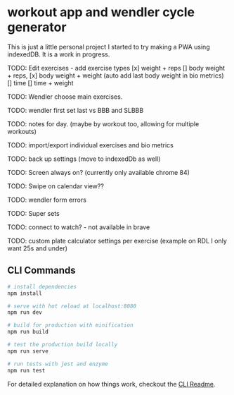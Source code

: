 # workout app and wendler cycle generator

This is just a little personal project I started to try making a PWA using indexedDB. It is a work in progress.

<!-- prettier-ignore -->
TODO: Edit exercises
    - add exercise types
        [x] weight + reps
        [] body weight + reps,
        [x] body weight + weight (auto add last body weight in bio metrics)
        [] time
        [] time + weight

TODO: Wendler choose main exercises.

TODO: wendler first set last vs BBB and SLBBB

TODO: notes for day. (maybe by workout too, allowing for multiple workouts)

TODO: import/export individual exercises and bio metrics

TODO: back up settings (move to indexedDb as well)

TODO: Screen always on? (currently only available chrome 84)

TODO: Swipe on calendar view??

TODO: wendler form errors

TODO: Super sets

TODO: connect to watch? - not available in brave

TODO: custom plate calculator settings per exercise (example on RDL I only want 25s and under)

## CLI Commands

```bash
# install dependencies
npm install

# serve with hot reload at localhost:8080
npm run dev

# build for production with minification
npm run build

# test the production build locally
npm run serve

# run tests with jest and enzyme
npm run test
```

For detailed explanation on how things work, checkout the [CLI Readme](https://github.com/developit/preact-cli/blob/master/README.md).
